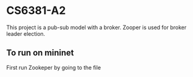 # CS6381-A2

This project is a pub-sub model with a broker. Zooper is used for broker leader election. 

## To run on mininet 

First run Zookeper by going to the file 
